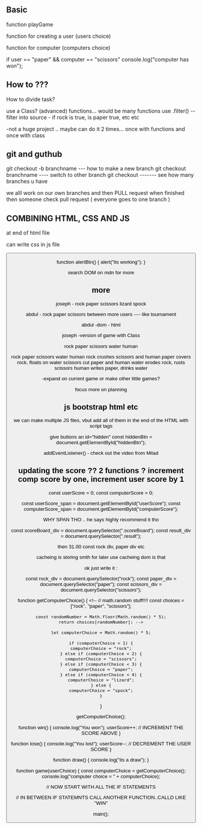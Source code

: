 ## Basic

function playGame

function for creating a user (users choice)

function for computer (computers choice)

if user == "paper" && computer == "scissors"
console.log("computer has won");


## How to ??? 

How to divide task?

use a Class? (advanced)
functions... would be many functions
use .filter() -- filter into source - if rock is true, is paper true, etc etc

-not a huge project .. maybe can do it 2 times... once with functions and once with class


## git and guthub


git checkout -b branchname --- how to make a new branch
git checkout branchname ---- switch to other branch
git checkout ------- see how many branches u have

we alll work on our own branches
and then PULL request when finished 
then someone check pull request
( everyone goes to one branch )


## COMBINING HTML, CSS AND JS

at end of html file

<script src="index.js"></script>
can write css in js file

<button onclick="alertBtn()">

function alertBtn() {
    alert("its working");
}

search DOM on mdn for more


## more 

joseph - rock paper scissors lizard spock

abdul - rock paper scissors between more users
---- like tournament

abdul -dom - html 

joseph -version of game with Class

rock paper scissors water human

 rock paper scissors water human
rock crushes scissors and human
paper covers rock, floats on water
scissors cut paper and human
water erodes rock, rusts scissors
human writes paper, drinks water

-expand on current game or make other little games?

focus more on planning


## js bootstrap html etc

we can make multiple JS files, vbut add all of them in the end of the HTML with script tags

give buttons an id="hidden" 
const hiddenBtn = document.getElementById("hiddenBtn");

addEventListener() - check out the video from Milad

## updating the score ?? 2 functions ? increment comp score by one, increment user score by 1

const userScore = 0;
const computerScore = 0;

const userScore_span = document.getElementById("userScore");
const computerScore_span = document.getElementById("computerScore");

WHY SPAN THO .. he says highly recommend it tho

const scoreBoard_div = document.querySelector(".scoreBoard");
const result_div = document.querySelector(".result");

then 31.00 const rock div, paper div etc

cacheing is storing smth for later use
cacheing dom is that

ok just write it :

const rock_div = document.querySelector("rock");
const paper_div = document.querySelector("paper");
const scissors_div = document.querySelector("scissors");

function getComputerChoice() {
    <!-- // math.random stuff!!!!
    const choices = ["rock", "paper", "scissors"]; 
    
    const randomNumber = Math.floor(Math.random() * 5);
    return choices[randomNumber]; -->

    let computerChoice = Math.random() * 5;

    if (computerChoice < 1) {
    computerChoice = "rock";
    } else if (computerChoice < 2) {
    computerChoice = "scissors";
    } else if (computerChoice < 3) {
    computerChoice = "paper";
    } else if (computerChoice < 4) {
    computerChoice = "lizard";
    } else {
    computerChoice = "spock";
    }
}

getComputerChoice();

function win() {
    console.log("You won");
    userScore++;
    // INCREMENT THE SCORE ABOVE
}

function lose() {
    console.log("You lost");
    userScore--;
    // DECREMENT THE USER SCORE
}

function draw() {
    console.log("its a draw");
}


function game(userChoice) {
   const computerChoice = getComputerChoice(); 
    console.log("computer choice = " + computerChoice);

// NOW START WITH ALL THE IF STATEMENTS

 // IN BETWEEN IF STATEMNTS CALL ANOTHER FUNCTION..CALLD LIKE "WIN"

<!-- function main() {

    rock_div.addEventListener("click", function() {
        console.log("guten tag u clicked on rock");
        playGame("rock");

       
})

    paper_div.addEventListener("click", function() {
        console.log("guten tag u clicked on rock");
        playGame("paper"):
    })

    scissors_div.addEventListener("click", function() {
        console.log("guten tag u clicked on rock");
        playGame("scissors");
})
} -->

main();


